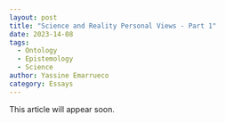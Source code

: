 ```yaml
---
layout: post
title: "Science and Reality Personal Views - Part 1"
date: 2023-14-08
tags:
  - Ontology
  - Epistemology
  - Science
author: Yassine Emarrueco
category: Essays
---
```


This article will appear soon.
